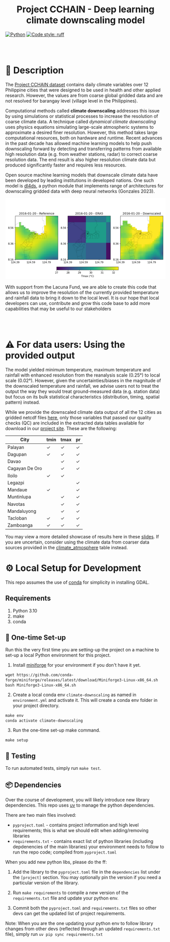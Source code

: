 <div align="center">

# Project CCHAIN - Deep learning climate downscaling model

</div>

<a href="https://www.python.org/"><img alt="Python" src="https://img.shields.io/badge/-Python 3.10-blue?style=for-the-badge&logo=python&logoColor=white"></a>
<a href="https://github.com/astral-sh/ruff"><img alt="Code style: ruff" src="https://img.shields.io/endpoint?url=https://raw.githubusercontent.com/astral-sh/ruff/main/assets/badge/v2.json"></a>

<br/>
<br/>


# 📜 Description

The [Project CCHAIN dataset](https://thinkingmachines.github.io/project-cchain) contains daily climate variables over 12 Philippine cities that were designed to be used in health and other applied research. However, the values are from coarse global gridded data and are not resolved for barangay level (village level in the Philippines). 

Computational methods called **climate downscaling** addresses this issue by using simulations or statistical processes to increase the resolution of coarse climate data. A technique called *dynamical climate downscaling* uses physics equations simulating large-scale atmospheric systems to approximate a desired finer resolution. However, this method takes large computational resources, both on hardware and runtime. Recent advances in the past decade has allowed machine learning models to help push downscaling forward by detecting and transferring patterns from available high resolution data (e.g. from weather stations, radar) to correct coarse resolution data. The end result is also higher resolution climate data but produced significantly faster and requires less resources. 

Open source machine learning models that downscale climate data have been developed by leading institutions in developed nations. One such model is [dl4ds](https://www.cambridge.org/core/journals/environmental-data-science/article/dl4dsdeep-learning-for-empirical-downscaling/5D0623A860C6082FD650D704A50BEF3D),  a python module that implements range of architectures for downscaling gridded data with deep neural networks (Gonzales 2023).

![Sample](assets/tmax_CagayanDeOro_2016-01-20_comparison.png?raw=true "Sample downscaled maximum temperature for Cagayan De Oro City")

With support from the Lacuna Fund, we are able to create this code that allows us to improve the resolution of the currently provided temperature and rainfall data to bring it down to the local level. It is our hope that local developers can use, contribute and grow this code base to add more capabilities that may be useful to our stakeholders


<br/>
<br/>

# ⚠️ For data users: Using the provided output
The model yielded minimum temperature, maximum temperature and rainfall with enhanced resolution from the reanalysis scale (0.25°) to local scale (0.02°). However, given the uncertainties/biases in the magnitude of the downscaled temperature and rainfall, we advise users not to treat the output the way they would treat ground-measured data (e.g. station data) but focus on its bulk statistical characteristics (distribution, timing, spatial pattern) instead.

While we provide the downscaled climate data output of all the 12 cities as gridded netcdf files [here](https://drive.google.com/drive/u/0/folders/1mXaFEhMYZnLzUCX3RciK5JEmguf_UHdd), only those variables that passed our quality checks (QC) are included in the extracted data tables available for download in our [project site](https://thinkingmachines.github.io/project-cchain). These are the following:

| **City**       | tmin | tmax | pr |
|----------------|------|------|----|
| Palayan        | ✓    | ✓    | ✓  |
| Dagupan        | ✓    | ✓    | ✓  |
| Davao          |      | ✓    | ✓  |
| Cagayan De Oro |      | ✓    | ✓  |
| Iloilo         | ✓    | ✓    |    |
| Legazpi        |      |      | ✓  |
| Mandaue        | ✓    |      | ✓  |
| Muntinlupa     |      | ✓    | ✓  |
| Navotas        |      | ✓    | ✓  |
| Mandaluyong    |      | ✓    | ✓  |
| Tacloban       | ✓    | ✓    | ✓  |
| Zamboanga      | ✓    | ✓    | ✓  |

You may view a more detailed showcase of results here in these [slides](https://docs.google.com/presentation/d/1y8mAa07aC7loeY2e5Oqicy98hxFag6kUhyAp8Qp59U4/). If you are uncertain, consider using the climate data from coarser data sources provided in the [climate_atmosphere](https://dbdocs.io/lacuna-fund-project-team/Project-CCHAIN?table=climate_atmosphere&schema=public&view=table_structure) table instead.

# ⚙️ Local Setup for Development

This repo assumes the use of [conda](https://docs.conda.io/en/latest/) for simplicity in installing GDAL.


## Requirements

1. Python 3.10
2. make
3. conda


## 🐍 One-time Set-up
Run this the very first time you are setting-up the project on a machine to set-up a local Python environment for this project.

1. Install [miniforge](https://github.com/conda-forge/miniforge) for your environment if you don't have it yet.
```
wget https://github.com/conda-forge/miniforge/releases/latest/download/Miniforge3-Linux-x86_64.sh
bash Miniforge3-Linux-x86_64.sh
```

2. Create a local conda env `climate-downscaling` as named in `environment.yml` and activate it. This will create a conda env folder in your project directory.
```
make env
conda activate climate-downscaling
```

3. Run the one-time set-up make command.
```
make setup
```

## 🐍 Testing
To run automated tests, simply run `make test`.

## 📦 Dependencies

Over the course of development, you will likely introduce new library dependencies. This repo uses [uv](https://github.com/astral-sh/uv) to manage the python dependencies.

There are two main files involved:
* `pyproject.toml` - contains project information and high level requirements; this is what we should edit when adding/removing libraries
* `requirements.txt` - contains exact list of python libraries (including depdenencies of the main libraries) your environment needs to follow to run the repo code; compiled from `pyproject.toml`


When you add new python libs, please do the ff:

1. Add the library to the `pyproject.toml` file in the `dependencies` list under the `[project]` section. You may optionally pin the version if you need a particular version of the library.

2. Run `make requirements` to compile a new version of the `requirements.txt` file and update your python env.

3. Commit both the `pyproject.toml` and `requirements.txt` files so other devs can get the updated list of project requirements.

Note: When you are the one updating your python env to follow library changes from other devs (reflected through an updated `requirements.txt` file), simply run `uv pip sync requirements.txt`
